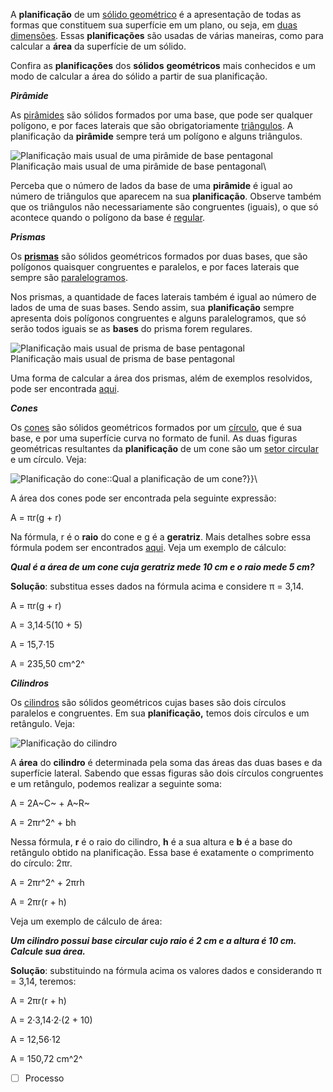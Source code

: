 A **planificação** de um [sólido
geométrico](https://brasilescola.uol.com.br/matematica/os-solidos-platao.htm)
é a apresentação de todas as formas que constituem sua superfície em um
plano, ou seja, em [duas
dimensões](https://brasilescola.uol.com.br/matematica/dimensoes-espaco.htm).
Essas **planificações** são usadas de várias maneiras, como para
calcular a **área** da superfície de um sólido.

Confira as **planificações** dos **sólidos** **geométricos** mais
conhecidos e um modo de calcular a área do sólido a partir de sua
planificação.

***Pirâmide***

As [pirâmides](https://brasilescola.uol.com.br/matematica/piramides.htm)
são sólidos formados por uma base, que pode ser qualquer polígono, e por
faces laterais que são obrigatoriamente
[triângulos](https://brasilescola.uol.com.br/matematica/triangulo.htm).
A planificação da **pirâmide** sempre terá um polígono e alguns
triângulos.

![Planificação mais usual de uma pirâmide de base
pentagonal](https://s1.static.brasilescola.uol.com.br/img/2017/04/planifcacao-da-piramide.jpg "Planificação da pirâmide")\
 Planificação mais usual de uma pirâmide de base pentagonal\

Perceba que o número de lados da base de uma **pirâmide** é igual ao
número de triângulos que aparecem na sua **planificação**. Observe
também que os triângulos não necessariamente são congruentes (iguais), o
que só acontece quando o polígono da base é
[regular](https://brasilescola.uol.com.br/o-que-e/matematica/o-que-sao-poligonos-convexos-regulares.htm).

***Prismas***

Os
[**prismas**](https://brasilescola.uol.com.br/matematica/prisma-1.htm)
são sólidos geométricos formados por duas bases, que são polígonos
quaisquer congruentes e paralelos, e por faces laterais que sempre são
[paralelogramos](https://brasilescola.uol.com.br/matematica/paralelogramos.htm).

Nos prismas, a quantidade de faces laterais também é igual ao número de
lados de uma de suas bases. Sendo assim, sua **planificação** sempre
apresenta dois polígonos congruentes e alguns paralelogramos, que só
serão todos iguais se as **bases** do prisma forem regulares.

![Planificação mais usual de prisma de base
pentagonal](https://s5.static.brasilescola.uol.com.br/img/2017/04/planifcacao-do-prisma.jpg "Planificação do prisma")\
 Planificação mais usual de prisma de base pentagonal

Uma forma de calcular a área dos prismas, além de exemplos resolvidos,
pode ser encontrada
[aqui](https://brasilescola.uol.com.br/matematica/calculo-area-um-prisma.htm).

***Cones***

Os [cones](https://brasilescola.uol.com.br/matematica/cone.htm) são
sólidos geométricos formados por um
[círculo](https://brasilescola.uol.com.br/matematica/circulo-ou-circunferencia.htm),
que é sua base, e por uma superfície curva no formato de funil. As duas
figuras geométricas resultantes da **planificação** de um cone são um
[setor
circular](https://brasilescola.uol.com.br/matematica/area-setor-circular.htm)
e um círculo. Veja:

![](https://s4.static.brasilescola.uol.com.br/img/2017/04/planificacao-do-cone.jpg "Planificação do cone")::Qual
a planificação de um cone?}}\

A área dos cones pode ser encontrada pela seguinte expressão:

A = πr(g + r)

Na fórmula, r é o **raio** do cone e g é a **geratriz**. Mais detalhes
sobre essa fórmula podem ser encontrados
[aqui](https://brasilescola.uol.com.br/matematica/calculo-area-cone.htm).
Veja um exemplo de cálculo:

***Qual é a área de um cone cuja geratriz mede 10 cm e o raio mede 5
cm?***

**Solução**: substitua esses dados na fórmula acima e considere π =
3,14.

A = πr(g + r)

A = 3,14·5(10 + 5)

A = 15,7·15

A = 235,50 cm^2^

***Cilindros***

Os [cilindros](https://brasilescola.uol.com.br/matematica/cilindro.htm)
são sólidos geométricos cujas bases são dois círculos paralelos e
congruentes. Em sua **planificação,** temos dois círculos e um
retângulo. Veja:

![](https://s3.static.brasilescola.uol.com.br/img/2017/04/planificacao-do-cilindro.jpg "Planificação do cilindro")

A **área** do **cilindro** é determinada pela soma das áreas das duas
bases e da superfície lateral. Sabendo que essas figuras são dois
círculos congruentes e um retângulo, podemos realizar a seguinte soma:

A = 2A~C~ + A~R~

A = 2πr^2^ + bh

Nessa fórmula, **r** é o raio do cilindro, **h** é a sua altura e **b**
é a base do retângulo obtido na planificação. Essa base é exatamente o
comprimento do círculo: 2πr.

A = 2πr^2^ + 2πrh

A = 2πr(r + h)

Veja um exemplo de cálculo de área:

***Um cilindro possui base circular cujo raio é 2 cm e a altura é 10 cm.
Calcule sua área.***

**Solução**: substituindo na fórmula acima os valores dados e
considerando π = 3,14, teremos:

A = 2πr(r + h)

A = 2·3,14·2·(2 + 10)

A = 12,56·12

A = 150,72 cm^2^

- [ ] Processo